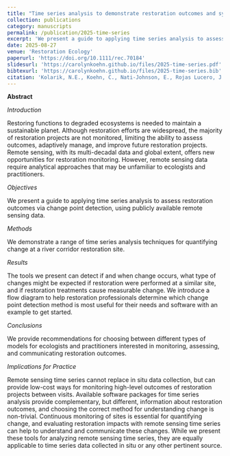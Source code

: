 ```yaml
---
title: "Time series analysis to demonstrate restoration outcomes and system change from satellite data"
collection: publications
category: manuscripts
permalink: /publication/2025-time-series
excerpt: 'We present a guide to applying time series analysis to assess restoration outcomes via change point detection, using publicly available remote sensing data.'
date: 2025-08-27
venue: 'Restoration Ecology'
paperurl: 'https://doi.org/10.1111/rec.70184'
slidesurl: 'https://carolynkoehn.github.io/files/2025-time-series.pdf'
bibtexurl: 'https://carolynkoehn.github.io/files/2025-time-series.bib'
citation: 'Kolarik, N.E., Koehn, C., Nati-Johnson, E., Rojas Lucero, J.C., Martin, C., Caughlin, T.T., Iskin, E., Jochems, L., Neville, H., & Brandt, J. (2025). Time series analyses provide a low-cost and scalable way to assess restoration outcomes from satellite data. <i>Restoration Ecology<\i>, e70184.'
---
```


**Abstract**

_Introduction_

Restoring functions to degraded ecosystems is needed to maintain a sustainable planet. Although restoration efforts are widespread, the majority of restoration projects are not monitored, limiting the ability to assess outcomes, adaptively manage, and improve future restoration projects. Remote sensing, with its multi-decadal data and global extent, offers new opportunities for restoration monitoring. However, remote sensing data require analytical approaches that may be unfamiliar to ecologists and practitioners.

_Objectives_

We present a guide to applying time series analysis to assess restoration outcomes via change point detection, using publicly available remote sensing data.

_Methods_

We demonstrate a range of time series analysis techniques for quantifying change at a river corridor restoration site.

_Results_

The tools we present can detect if and when change occurs, what type of changes might be expected if restoration were performed at a similar site, and if restoration treatments cause measurable change. We introduce a flow diagram to help restoration professionals determine which change point detection method is most useful for their needs and software with an example to get started.

_Conclusions_

We provide recommendations for choosing between different types of models for ecologists and practitioners interested in monitoring, assessing, and communicating restoration outcomes.

_Implications for Practice_

Remote sensing time series cannot replace in situ data collection, but can provide low-cost ways for monitoring high-level outcomes of restoration projects between visits. Available software packages for time series analysis provide complementary, but different, information about restoration outcomes, and choosing the correct method for understanding change is non-trivial. Continuous monitoring of sites is essential for quantifying change, and evaluating restoration impacts with remote sensing time series can help to understand and communicate these changes. While we present these tools for analyzing remote sensing time series, they are equally applicable to time series data collected in situ or any other pertinent source.

